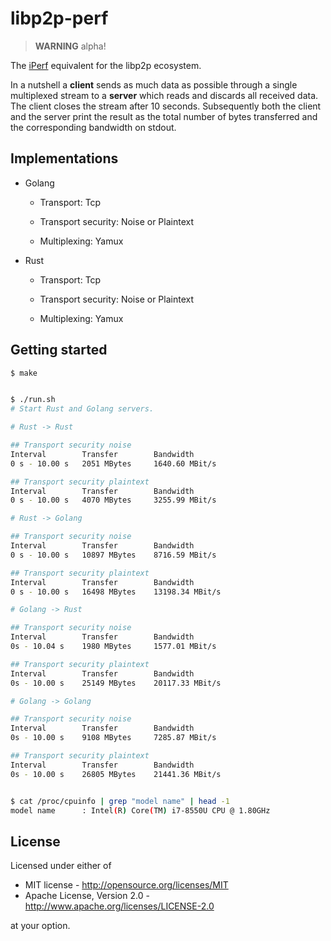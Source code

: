 # libp2p-perf

> **WARNING** alpha!

The [iPerf](https://en.wikipedia.org/wiki/Iperf) equivalent for the libp2p
ecosystem.

In a nutshell a **client** sends as much data as possible through a single
multiplexed stream to a **server** which reads and discards all received data.
The client closes the stream after 10 seconds. Subsequently both the client and
the server print the result as the total number of bytes transferred and the
corresponding bandwidth on stdout.


## Implementations

- Golang

    - Transport: Tcp

    - Transport security: Noise or Plaintext

    - Multiplexing: Yamux

- Rust

    - Transport: Tcp

    - Transport security: Noise or Plaintext

    - Multiplexing: Yamux


## Getting started

```bash
$ make


$ ./run.sh
# Start Rust and Golang servers.

# Rust -> Rust

## Transport security noise
Interval        Transfer        Bandwidth
0 s - 10.00 s   2051 MBytes     1640.60 MBit/s

## Transport security plaintext
Interval        Transfer        Bandwidth
0 s - 10.00 s   4070 MBytes     3255.99 MBit/s

# Rust -> Golang

## Transport security noise
Interval        Transfer        Bandwidth
0 s - 10.00 s   10897 MBytes    8716.59 MBit/s

## Transport security plaintext
Interval        Transfer        Bandwidth
0 s - 10.00 s   16498 MBytes    13198.34 MBit/s

# Golang -> Rust

## Transport security noise
Interval        Transfer        Bandwidth
0s - 10.04 s    1980 MBytes     1577.01 MBit/s

## Transport security plaintext
Interval        Transfer        Bandwidth
0s - 10.00 s    25149 MBytes    20117.33 MBit/s

# Golang -> Golang

## Transport security noise
Interval        Transfer        Bandwidth
0s - 10.00 s    9108 MBytes     7285.87 MBit/s

## Transport security plaintext
Interval        Transfer        Bandwidth
0s - 10.00 s    26805 MBytes    21441.36 MBit/s


$ cat /proc/cpuinfo | grep "model name" | head -1
model name      : Intel(R) Core(TM) i7-8550U CPU @ 1.80GHz
```


## License

Licensed under either of

 * MIT license - <http://opensource.org/licenses/MIT>
 * Apache License, Version 2.0 - <http://www.apache.org/licenses/LICENSE-2.0>

at your option.
